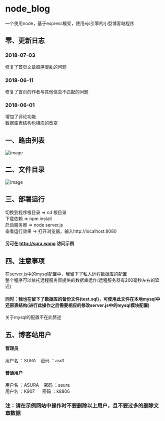 # node_blog

一个使用node，基于express框架，使用ejs引擎的小型博客站程序

## 零、更新日志
### 2018-07-03
修复了首页文章顺序混乱的问题

### 2018-06-11
修复了首页的作者与其他信息不匹配的问题

### 2018-06-01
增加了评论功能<br>
数据库表结构也相应的改变

## 一、路由列表
![image](https://github.com/SURA907/node_blog/raw/master/router_list.png)<br>
## 二、文件目录
![image](https://github.com/SURA907/node_blog/raw/master/file_tree.png)<br>
## 三、部署运行
 切换到程序根目录&nbsp;=>&nbsp;cd 根目录<br>
 下载依赖&nbsp;=>&nbsp;npm install<br>
 启动服务器&nbsp;=>&nbsp;node server.js<br>
 查看运行效果&nbsp;=>&nbsp;打开浏览器，输入http://localhost:8080

 #### 另可在 http://sura.wang 访问示例

## 四、注意事项
 在server.js中的mysql配置中，我留下了私人远程数据库的配置<br>
 整个程序可以依托远程服务器提供的数据库运作(远程服务器有200毫秒左右的延迟)
 #### 同时：我也在留下了数据库的备份文件(test.sql)，可使用此文件在本地mysql中还原表结构(进行此操作之后需要相应的修改server.js中的mysql模块配置)
 关于mysql的配置不在此赘述

## 五、博客站用户
 #### 管理员
 用户名 ：SURA&nbsp;&nbsp;&nbsp;&nbsp;密码 ：asdf
 #### 普通用户
 用户名 ：ASURA&nbsp;&nbsp;&nbsp;&nbsp;密码 ：asura<br>
 用户名 ：K907&nbsp;&nbsp;&nbsp;&nbsp;&nbsp;&nbsp;密码 ：k8806

### 注：请在示例网站中操作时不要删除以上用户，且不要过多的删除文章数据